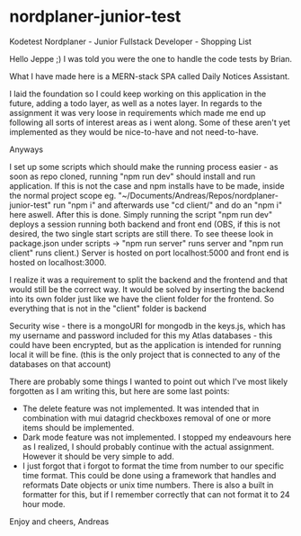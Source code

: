 # nordplaner-junior-test
Kodetest Nordplaner - Junior Fullstack Developer - Shopping List

Hello Jeppe ;) I was told you were the one to handle the code tests by Brian.

What I have made here is a MERN-stack SPA called Daily Notices Assistant.

I laid the foundation so I could keep working on this application in the future, adding a todo layer, as well as a notes layer.
In regards to the assignment it was very loose in requirements which made me end up following all sorts of interest areas as i went along. Some of these aren't yet implemented
as they would be nice-to-have and not need-to-have.

Anyways

I set up some scripts which should make the running process easier - as soon as repo cloned, running "npm run dev" should install and run application.
If this is not the case and npm installs have to be made, inside the normal project scope eg. "~/Documents/Andreas/Repos/nordplaner-junior-test" run "npm i" and afterwards use 
"cd client/" and do an "npm i" here aswell. After this is done. Simply running the script "npm run dev" deploys a session running both backend and front end (OBS, if this is not desired, the two single start scripts are still there. To see theese look in package.json under scripts -> "npm run server" runs server and "npm run client" runs client.) Server is hosted on port localhost:5000 and front end is hosted on localhost:3000.

I realize it was a requirement to split the backend and the frontend and that would still be the correct way. It would be solved by inserting the backend into its own folder
just like we have the client folder for the frontend.
So everything that is not in the "client" folder is backend 

Security wise - there is a mongoURI for mongodb in the keys.js, which has my username and password included for this my Atlas databases - this could have been encrypted, but as 
the application is intended for running local it will be fine. (this is the only project that is connected to any of the databases on that account)

There are probably some things I wanted to point out which I've most likely forgotten as I am writing this, but here are some last points:

* The delete feature was not implemented. It was intended that in combination with mui datagrid checkboxes removal of one or more items should be implemented.
* Dark mode feature was not implemented. I stopped my endeavours here as I realized, I should probably continue with the actual assignment. However it should be very simple to add.
* I just forgot that i forgot to format the time from number to our specific time format. This could be done using a framework that handles and reformats Date objects or unix time numbers. There is also a built in formatter for this, but if I remember correctly that can not format it to 24 hour mode.

Enjoy and cheers,
Andreas
